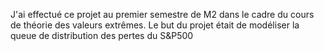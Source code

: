 J'ai effectué ce projet au premier semestre de M2 dans le cadre du cours de théorie des valeurs extrêmes. Le but du projet était de modéliser la queue de distribution des pertes du S&P500 
